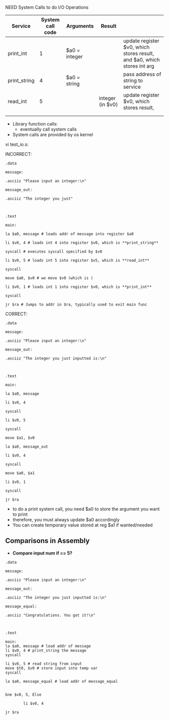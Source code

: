 NEED System Calls to do I/O Operations


| Service      | System call code | Arguments     | Result           |                                                                         |
| ------------ | ---------------- | ------------- | ---------------- | ----------------------------------------------------------------------- |
| print_int    | 1                | $a0 = integer |                  | update register $v0, which stores result, and $a0, which stores int arg |
| print_string | 4                | $a0 = string  |                  | pass address of string to service                                       |
| read_int     | 5                |               | integer (in $v0) | update register $v0, which stores result,                               |
|              |                  |               |                  |                                                                         |
|              |                  |               |                  |                                                                         |
- Library function calls:
	- eventually call system calls
- System calls are provided by os kernel

vi test_io.s:

INCORRECT:
```
.data

message:

.asciiz "Please input an integer:\n"

message_out:

.asciiz "The integer you just"

  

.text

main:

la $a0, message # loads addr of message into register $a0

li $v0, 4 # loads int 4 into register $v0, which is **print_string**

syscall # executes syscall specified by $v0

li $v0, 5 # loads int 5 into register $v5, which is **read_int**

syscall

move $a0, $v0 # we move $v0 (which is )

li $v0, 1 # loads int 1 into register $v0, which is **print_int**

syscall

jr $ra # Jumps to addr in $ra, typically used to exit main func
```

CORRECT:
```
.data

message:

.asciiz "Please input an integer:\n"

message_out:

.asciiz "The integer you just inputted is:\n"

  

.text

main:

la $a0, message

li $v0, 4

syscall

li $v0, 5

syscall

move $a1, $v0

la $a0, message_out

li $v0, 4

syscall

move $a0, $a1

li $v0, 1

syscall

jr $ra
```

- to do a print system call, you need $a0 to store the argument you want to print
- therefore, you must always update $a0 accordingly
- You can create temporary value stored at reg $a1 if wanted/needed

## Comparisons in Assembly
- **Compare input num if == 5?**

```
.data

message:

.asciiz "Please input an integer:\n"

message_out:

.asciiz "The integer you just inputted is:\n"

message_equal:

.asciiz "Congratulations. You got it!\n"

  

.text

main:
la $a0, message # load addr of message
li $v0, 4 # print_string the message
syscall

li $v0, 5 # read string from input
move $t0, $v0 # store input into temp var
syscall

la $a0, message_equal # load addr of message_equal


bne $v0, 5, Else

        li $v0, 4

jr $ra
```

